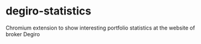 # degiro-statistics
Chromium extension to show interesting portfolio statistics at the website of broker Degiro
